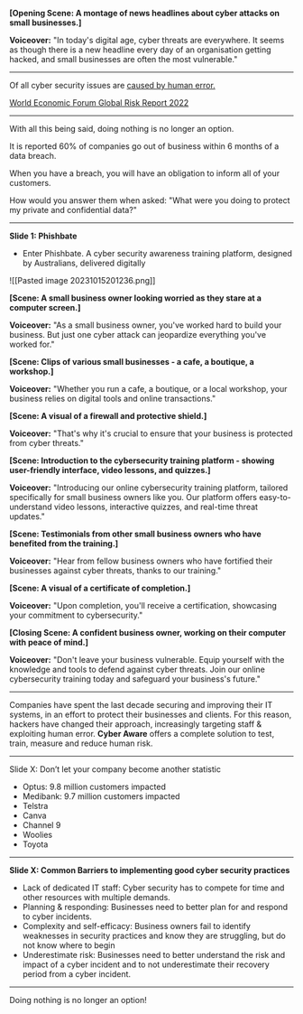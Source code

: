 
**[Opening Scene: A montage of news headlines about cyber attacks on small businesses.]**

**Voiceover:** "In today's digital age, cyber threats are everywhere. It seems as though there is a new headline every day of an organisation getting hacked, and small businesses are often the most vulnerable."

---



Of all cyber security issues are [caused by human error.](https://www.scamwatch.gov.au/types-of-scams/attempts-to-gain-your-personal-information/phishing?date=2020)

[World Economic Forum Global Risk Report 2022](https://www.weforum.org/reports/global-risks-report-2022/in-full/chapter-3-digital-dependencies-and-cyber-vulnerabilities#chapter-3-digital-dependencies-and-cyber-vulnerabilities)

---

With all this being said, doing nothing is no longer an option.

It is reported 60% of companies go out of business within 6 months of a data breach.

When you have a breach, you will have an obligation to inform all of your customers. 

How would you answer them when asked: "What were you doing to protect my private and confidential data?"


---

**Slide 1: Phishbate**
- Enter Phishbate. A cyber security awareness training platform, designed by Australians, delivered digitally


![[Pasted image 20231015201236.png]]



**[Scene: A small business owner looking worried as they stare at a computer screen.]**

**Voiceover:** "As a small business owner, you've worked hard to build your business. But just one cyber attack can jeopardize everything you've worked for."

**[Scene: Clips of various small businesses - a cafe, a boutique, a workshop.]**

**Voiceover:** "Whether you run a cafe, a boutique, or a local workshop, your business relies on digital tools and online transactions."

**[Scene: A visual of a firewall and protective shield.]**

**Voiceover:** "That's why it's crucial to ensure that your business is protected from cyber threats."

**[Scene: Introduction to the cybersecurity training platform - showing user-friendly interface, video lessons, and quizzes.]**

**Voiceover:** "Introducing our online cybersecurity training platform, tailored specifically for small business owners like you. Our platform offers easy-to-understand video lessons, interactive quizzes, and real-time threat updates."

**[Scene: Testimonials from other small business owners who have benefited from the training.]**

**Voiceover:** "Hear from fellow business owners who have fortified their businesses against cyber threats, thanks to our training."

**[Scene: A visual of a certificate of completion.]**

**Voiceover:** "Upon completion, you'll receive a certification, showcasing your commitment to cybersecurity."

**[Closing Scene: A confident business owner, working on their computer with peace of mind.]**

**Voiceover:** "Don't leave your business vulnerable. Equip yourself with the knowledge and tools to defend against cyber threats. Join our online cybersecurity training today and safeguard your business's future."


---


Companies have spent the last decade securing and improving their IT systems, in an effort to protect their businesses and clients. For this reason, hackers have changed their approach, increasingly targeting staff & exploiting human error. **Cyber Aware** offers a complete solution to test, train, measure and reduce human risk.


---

Slide X: Don’t let your company become another statistic

- Optus: 9.8 million customers impacted
- Medibank: 9.7 million customers impacted
- Telstra
-  Canva
- Channel 9
- Woolies
- Toyota





---
**Slide X: Common Barriers to implementing good cyber security practices**

- Lack of dedicated IT staff: Cyber security has to compete for time and other resources with multiple demands.
- Planning & responding: Businesses need to better plan for and respond to cyber incidents.
- Complexity and self-efficacy: Business owners fail to identify weaknesses in security practices and know they are struggling, but do not know where to begin
- Underestimate risk: Businesses need to better understand the risk and impact of a cyber incident and to not underestimate their recovery period from a cyber incident.

---
Doing nothing is no longer an option!
